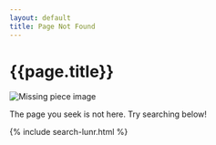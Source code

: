 ```yaml
---
layout: default
title: Page Not Found
---
```

<h1>{{page.title}}</h1>
<div class="col-12">
<img src="{{site.url}}assets/images/noun-missing-piece-6207275.png" alt="Missing piece image">
<p>The page you seek is not here. Try searching below!</p>
                {% include search-lunr.html %}
</div>
